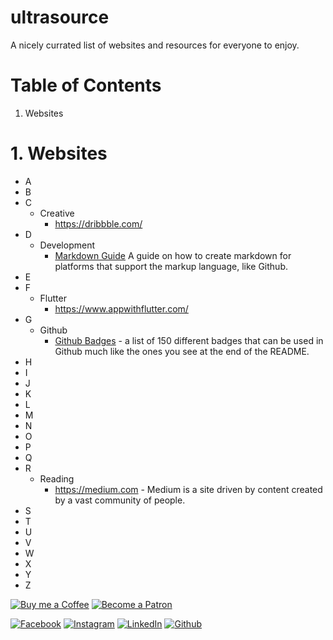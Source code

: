 # ultrasource
A nicely currated list of websites and resources for everyone to enjoy.

# Table of Contents

1. Websites

# 1. Websites
  - A
  - B
  - C
    - Creative
      - https://dribbble.com/
  - D
    - Development
      - [Markdown Guide](https://www.markdownguide.org/) A guide on how to create markdown for platforms that support the markup language, like Github.
  - E
  - F
    - Flutter
      - https://www.appwithflutter.com/
  - G
    - Github
      - [Github Badges](https://dev.to/envoy_/150-badges-for-github-pnk) - a list of 150 different badges that can be used in Github much like the ones you see at the end of the README.
  - H
  - I
  - J
  - K
  - L
  - M
  - N
  - O
  - P
  - Q
  - R
    - Reading
      - https://medium.com - Medium is a site driven by content created by a vast community of people.
  - S
  - T
  - U
  - V
  - W
  - X
  - Y
  - Z
    

[![Buy me a Coffee](https://www.buymeacoffee.com/assets/img/custom_images/orange_img.png)](https://www.buymeacoffee.com/ultracoolbru)
[![Become a Patron](https://img.shields.io/badge/Patreon-F96854?style=for-the-badge&logo=patreon&logoColor=white)](https://www.patreon.com/ultracoolbru)

[![Facebook](https://img.shields.io/badge/Facebook-1877F2?style=for-the-badge&logo=facebook&logoColor=white)](https://www.faceboook.com/ultracoolplayground)
[![Instagram](https://img.shields.io/badge/Instagram-E4405F?style=for-the-badge&logo=instagram&logoColor=white)](https://www.instagram.com/ultracoolbru)
[![LinkedIn](https://img.shields.io/badge/LinkedIn-0077B5?style=for-the-badge&logo=linkedin&logoColor=white)](https://www.linkedin.com/in/ultracoolbru)
[![Github](https://img.shields.io/badge/GitHub-100000?style=for-the-badge&logo=github&logoColor=white)](https://github.com/ultracoolbru)
